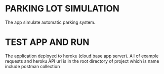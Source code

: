# PARKING LOT SIMULATION
The app simulate automatic parking system.

# TEST APP AND RUN
The application deployed to heroku (cloud base app server).
All of example requests and heroku API url is in the root directory 
of project which is name include postman collection
